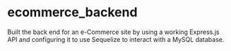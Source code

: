# ecommerce_backend
Built the back end for an e-Commerce site by using a working Express.js API and configuring it to use Sequelize to interact with a MySQL database.
